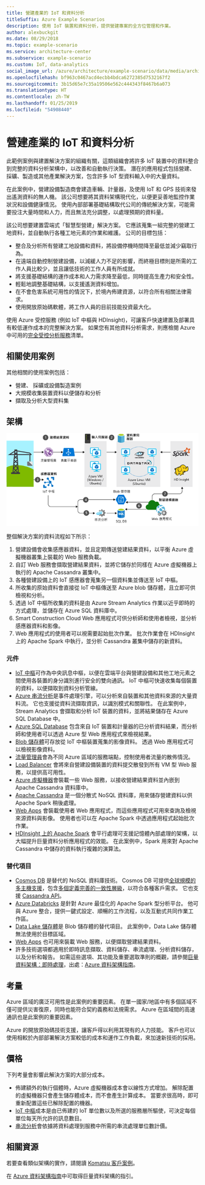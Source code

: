 ```yaml
---
title: 營建產業的 IoT 和資料分析
titleSuffix: Azure Example Scenarios
description: 使用 IoT 裝置和資料分析，提供營建專案的全方位管理和作業。
author: alexbuckgit
ms.date: 08/29/2018
ms.topic: example-scenario
ms.service: architecture-center
ms.subservice: example-scenario
ms.custom: IoT, data-analytics
social_image_url: /azure/architecture/example-scenario/data/media/architecture-big-data-with-iot.png
ms.openlocfilehash: bf963c0467acd4ecbb4bdca6272385d7532167f2
ms.sourcegitcommit: 3b15d65e7c35a19506e562c444343f8467b6a073
ms.translationtype: HT
ms.contentlocale: zh-TW
ms.lasthandoff: 01/25/2019
ms.locfileid: "54908440"
---
```

# <a name="iot-and-data-analytics-in-the-construction-industry"></a>營建產業的 IoT 和資料分析

此範例案例與建置解決方案的組織有關，這類組織會將許多 IoT 裝置中的資料整合到完整的資料分析架構中，以改善和自動執行決策。 潛在的應用程式包括營建、採礦、製造或其他產業解決方案，包含許多 IoT 型資料輸入中的大量資料。

在此案例中，營建設備製造商會建造車輛、計量器，及使用 IoT 和 GPS 技術來發出遙測資料的無人機。 該公司想要將其資料架構現代化，以便更妥善地監控作業狀況和設備健康情況。 使用內部部署基礎結構取代公司的傳統解決方案，可能需要投注大量時間和人力，而且無法充分調整，以處理預期的資料量。

該公司想要建置雲端式「智慧型營建」解決方案。 它應該蒐集一組完整的營建工地資料，並自動執行各種工地元素的作業和維護。 公司的目標包括：

- 整合及分析所有營建工地設備和資料，將設備停機時間降至最低並減少竊取行為。
- 在遠端自動控制營建設備，以減緩人力不足的影響，而終極目標則是所需的工作人員比較少，並且讓低技術的工作人員有所成就。
- 將支援基礎結構的運作成本和人力需求降至最低，同時提高生產力和安全性。
- 輕鬆地調整基礎結構，以支援遙測資料增加。
- 在不會危害系統可用性的情況下，於境內佈建資源，以符合所有相關法律需求。
- 使用開放原始碼軟體，將工作人員的目前技能投資最大化。

使用 Azure 受控服務 (例如 IoT 中樞與 HDInsight)，可讓客戶快速建置及部署具有較低運作成本的完整解決方案。 如果您有其他資料分析需求，則應檢閱 Azure 中可用的[完全受控分析服務][product-category]清單。

## <a name="relevant-use-cases"></a>相關使用案例

其他相關的使用案例包括：

- 營建、 採礦或設備製造案例
- 大規模收集裝置資料以便儲存和分析
- 擷取及分析大型資料集

## <a name="architecture"></a>架構

![營建產業的 IoT 和資料分析架構][architecture]

整個解決方案的資料流程如下所示：

1. 營建設備會收集感應器資料，並且定期傳送營建結果資料，以平衡 Azure 虛擬機器叢集上裝載的 Web 服務負載。
2. 自訂 Web 服務會擷取營建結果資料，並將它儲存於同樣在 Azure 虛擬機器上執行的 Apache Cassandra 叢集中。
3. 各種營建設備上的 IoT 感應器會蒐集另一個資料集並傳送至 IoT 中樞。
4. 所收集的原始資料會直接從 IoT 中樞傳送至 Azure blob 儲存體，且立即可供檢視和分析。
5. 透過 IoT 中樞所收集的資料是由 Azure Stream Analytics 作業以近乎即時的方式處理，並儲存在 Azure SQL 資料庫中。
6. Smart Construction Cloud Web 應用程式可供分析師和使用者檢視，並分析感應器資料和影像。
7. Web 應用程式的使用者可以視需要起始批次作業。 批次作業會在 HDInsight 上的 Apache Spark 中執行，並分析 Cassandra 叢集中儲存的新資料。

### <a name="components"></a>元件

- [IoT 中樞](/azure/iot-hub/about-iot-hub)可作為中央訊息中樞，以便在雲端平台與營建設備和其他工地元素之間使用各裝置的身分識別進行安全的雙向通訊。 IoT 中樞可快速收集每個裝置的資料，以便擷取到資料分析管線。
- [Azure 串流分析](/azure/stream-analytics/stream-analytics-introduction)是事件處理引擎，可以分析來自裝置和其他資料來源的大量資料流。 它也支援從資料流擷取資訊，以識別模式和關聯性。 在此案例中，Stream Analytics 會擷取和分析 IoT 裝置的資料，並將結果儲存在 Azure SQL Database 中。
- [Azure SQL Database](/azure/sql-database/sql-database-technical-overview) 包含來自 IoT 裝置和計量器的已分析資料結果，而分析師和使用者可以透過 Azure 型 Web 應用程式來檢視結果。
- [Blob 儲存體](/azure/storage/blobs/storage-blobs-introduction)可存放從 IoT 中樞裝置蒐集的影像資料。 透過 Web 應用程式可以檢視影像資料。
- [流量管理員](/azure/traffic-manager/traffic-manager-overview)會為不同 Azure 區域的服務端點，控制使用者流量的散佈情況。
- [Load Balancer](/azure/load-balancer/load-balancer-overview) 會將來自營建設備裝置的資料提交散發到所有 VM 型 Web 服務，以提供高可用性。
- [Azure 虛擬機器](/azure/virtual-machines)會裝載一些 Web 服務，以接收營建結果資料並內嵌到 Apache Cassandra 資料庫中。
- [Apache Cassandra](https://cassandra.apache.org) 是一個分散式 NoSQL 資料庫，用來儲存營建資料以供 Apache Spark 稍後處理。
- [Web Apps](/azure/app-service/app-service-web-overview) 會裝載使用者 Web 應用程式，而這些應用程式可用來查詢及檢視來源資料與影像。 使用者也可以在 Apache Spark 中透過應用程式起始批次作業。
- [HDInsight 上的 Apache Spark](/azure/hdinsight/spark/apache-spark-overview) 會平行處理可支援記憶體內部處理的架構，以大幅提升巨量資料分析應用程式的效能。 在此案例中，Spark 用來對 Apache Cassandra 中儲存的資料執行複雜的演算法。

### <a name="alternatives"></a>替代項目

- [Cosmos DB](/azure/cosmos-db/introduction) 是替代的 NoSQL 資料庫技術。 Cosmos DB 可提供[全球規模的多主機支援](/azure/cosmos-db/multi-region-writers)，包含[多個定義完善的一致性層級](/azure/cosmos-db/consistency-levels)，以符合各種客戶需求。 它也支援 [Cassandra API](/azure/cosmos-db/cassandra-introduction)。
- [Azure Databricks](/azure/azure-databricks/what-is-azure-databricks) 是針對 Azure 最佳化的 Apache Spark 型分析平台。 他可與 Azure 整合，提供一鍵式設定、順暢的工作流程，以及互動式共同作業工作區。
- [Data Lake 儲存體](/azure/storage/data-lake-storage)是 Blob 儲存體的替代項目。 此案例中，Data Lake 儲存體無法使用於目標區域。
- [Web Apps](/azure/app-service) 也可用來裝載 Web 服務，以便擷取營建結果資料。
- 許多技術選項都適用於即時訊息擷取、資料儲存、串流處理、分析資料儲存，以及分析和報告。 如需這些選項、其功能及重要選取準則的概觀，請參閱[巨量資料架構：即時處理](/azure/architecture/data-guide/technology-choices/real-time-ingestion)，出處：[Azure 資料架構指南](/azure/architecture/data-guide)。

## <a name="considerations"></a>考量

Azure 區域的廣泛可用性是此案例的重要因素。 在單一國家/地區中有多個區域不僅可提供災害復原，同時也能符合契約義務和法規需求。 Azure 在區域間的高速通訊也是此案例的重要因素。

Azure 的開放原始碼技術支援，讓客戶得以利用其現有的人力技能。 客戶也可以使用相較於內部部署解決方案較低的成本和運作工作負載，來加速新技術的採用。

## <a name="pricing"></a>價格

下列考量會影響此解決方案的大部分成本。

- 佈建額外的執行個體時，Azure 虛擬機器成本會以線性方式增加。 解除配置的虛擬機器只會產生儲存體成本，而不會產生計算成本。 當要求很高時，即可重新配置這些已解除配置的機器。
- [IoT 中樞](https://azure.microsoft.com/pricing/details/iot-hub)成本是由已佈建的 IoT 單位數以及所選的服務層所驅使，可決定每個單位每天所允許的訊息數目。
- [串流分析](https://azure.microsoft.com/pricing/details/stream-analytics)會依據將資料處理到服務中所需的串流處理單位數計價。

## <a name="related-resources"></a>相關資源

若要查看類似架構的實作，請閱讀 [Komatsu 客戶案例][customer-story]。

在 [Azure 資料架構指南](/azure/architecture/data-guide)中可取得巨量資料架構的指引。

<!-- links -->

[product-category]: https://azure.microsoft.com/product-categories/analytics/
[customer-site]: https://home.komatsu/en/
[customer-story]: https://customers.microsoft.com/story/komatsu-manufacturing-azure-iot-hub-japan
[architecture]: ./media/architecture-big-data-with-iot.png
